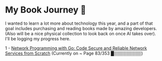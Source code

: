# My Book Journey 📖

I wanted to learn a lot more about technology this year, and a part of that goal includes purchasing and reading books made by amazing developers. (Also will be a nice physical collection to look back on once AI takes over). I'll be logging my progress here.

1 - [Network Programming with Go: Code Secure and Reliable Network Services from Scratch](https://www.amazon.com/Network-Programming-Go-Adam-Woodbeck/dp/1718500882) (Currently on ~ Page 83/353 █▒▒▒▒▒▒▒▒▒)
